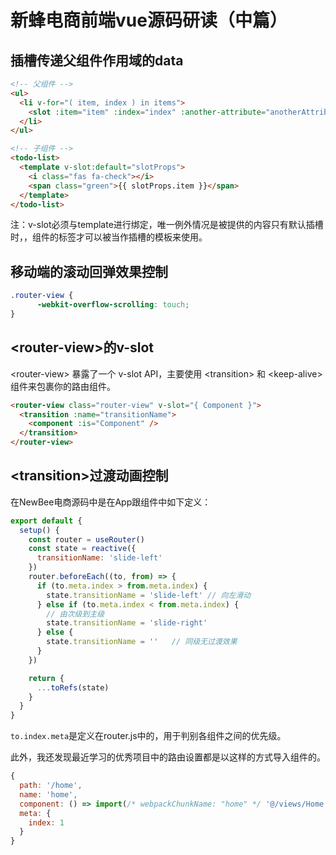 # 新蜂电商前端vue源码研读（中篇）

## 插槽传递父组件作用域的data
```html
<!-- 父组件 -->
<ul>
  <li v-for="( item, index ) in items">
    <slot :item="item" :index="index" :another-attribute="anotherAttribute"></slot>
  </li>
</ul>

<!-- 子组件 -->
<todo-list>
  <template v-slot:default="slotProps">
    <i class="fas fa-check"></i>
    <span class="green">{{ slotProps.item }}</span>
  </template>
</todo-list>
```
注：v-slot必须与template进行绑定，唯一例外情况是被提供的内容只有默认插槽时，，组件的标签才可以被当作插槽的模板来使用。
## 移动端的滚动回弹效果控制
```css
.router-view {
      -webkit-overflow-scrolling: touch;
}
```
## \<router-view\>的v-slot
\<router-view\> 暴露了一个 v-slot API，主要使用 \<transition\> 和 \<keep-alive\> 组件来包裹你的路由组件。
```html
<router-view class="router-view" v-slot="{ Component }">
  <transition :name="transitionName">
    <component :is="Component" />
  </transition>
</router-view>
```
## <transition\>过渡动画控制
在NewBee电商源码中是在App跟组件中如下定义：
```js
export default {
  setup() {
    const router = useRouter()
    const state = reactive({
      transitionName: 'slide-left'
    })
    router.beforeEach((to, from) => {
      if (to.meta.index > from.meta.index) {
        state.transitionName = 'slide-left' // 向左滑动
      } else if (to.meta.index < from.meta.index) {
        // 由次级到主级
        state.transitionName = 'slide-right'
      } else {
        state.transitionName = ''   // 同级无过渡效果
      }
    })

    return {
      ...toRefs(state)
    }
  }
}
```
```to.index.meta```是定义在router.js中的，用于判别各组件之间的优先级。

此外，我还发现最近学习的优秀项目中的路由设置都是以这样的方式导入组件的。
```js
{
  path: '/home',
  name: 'home',
  component: () => import(/* webpackChunkName: "home" */ '@/views/Home.vue'),
  meta: {
    index: 1
  }
}
```